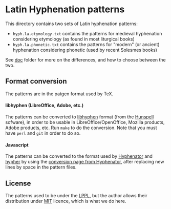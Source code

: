 # Latin Hyphenation patterns

This directory contains two sets of Latin hyphenation patterns:

- `hyph.la.etymology.txt` contains the patterns for medieval hyphenation considering etymology (as found in most liturgical books)
- `hyph.la.phonetic.txt` contains the patterns for "modern" (or ancient) hyphenation considering phonetic (used by recent Solesmes books)

See [doc](../doc/) folder for more on the differences, and how to choose between the two.

## Format conversion

The patterns are in the patgen format used by TeX.

#### libhyphen (LibreOffice, Adobe, etc.)

The patterns can be converted to [libhyphen](https://github.com/hunspell/hyphen) format (from the [Hunspell](https://hunspell.github.io/) sofware), in order to be usable in LibreOffice/OpenOffice, Mozilla products, Adobe products, etc. Run `make` to do the conversion. Note that you must have `perl` and `git` in order to do so.

#### Javascript

The patterns can be converted to the format used by [Hyphenator](http://mnater.github.io/Hyphenator/) and [hypher](https://github.com/bramstein/hypher) by using the [conversion page from Hyphenator](http://mnater.github.io/Hyphenator/compressor.html), after replacing new lines by space in the pattern files.

## License

The patterns used to be under the [LPPL](https://latex-project.org/lppl/), but the author allows their distribution under [MIT](https://opensource.org/licenses/MIT) licence, which is what we do here.
